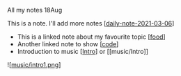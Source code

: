 All my notes 18Aug

This is a note. I'll add more notes [[daily-note-2021-03-06]]

- This is a linked note about my favourite topic [[food]]
- Another linked note to show [[code]]
- Introduction to music [[Intro]] or [[music/Intro]]


![[music/intro1.png]] 

[//begin]: # "Autogenerated link references for markdown compatibility"
[daily-note-2021-03-06]: daily-note-2021-03-06.md "Journal Entry, Saturday, March 6"
[food]: food.md "food"
[code]: code.md "code"
[Intro]: ../music/Intro.md "Intro"
[music/intro1.png]: ../music/intro1.png "intro1.png"
[//end]: # "Autogenerated link references"
